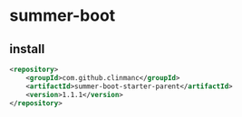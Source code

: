# summer-boot

## install
```xml
<repository>
    <groupId>com.github.clinmanc</groupId>
    <artifactId>summer-boot-starter-parent</artifactId>
    <version>1.1.1</version>
</repository>
```